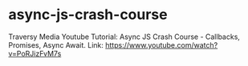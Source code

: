 # async-js-crash-course
Traversy Media Youtube Tutorial: Async JS Crash Course - Callbacks, Promises, Async Await. Link: https://www.youtube.com/watch?v=PoRJizFvM7s
